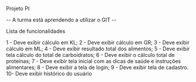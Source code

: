 Projeto PI

-- A turma está aprendendo a utilizar o GIT --

Lista de funcionalidades

1 - Deve exibir cálculo em KL;
2 - Deve exibir cálculo em GR;
3 - Deve exibir cálculo em ML;
4 - Deve exibir resultado total dos alimentos;
5 - Deve exibir tela cálculo do total de carboidratos;
6 - Deve exibir o cálculo total de proteínas;
7 - Deve exibir tela inicial com as dicas de saúde e instruções alimentares;
8 - Deve exibir a tela de login;
9 - Deve exibir tela de cadastro.
10- Deve exibir histórico do usuário           
